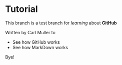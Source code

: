 Tutorial
========

This branch is a test branch for *learning* about **GitHub**

Written by Carl Muller to
* See how GitHub works
* See how MarkDown works

Bye!